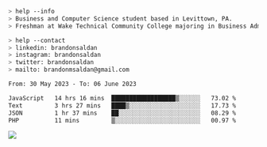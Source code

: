 ````bash
> help --info
> Business and Computer Science student based in Levittown, PA.
> Freshman at Wake Technical Community College majoring in Business Administration.
````

````bash
> help --contact
> linkedin: brandonsaldan
> instagram: brandonsaldan
> twitter: brandonsaldan
> mailto: brandonmsaldan@gmail.com
````

<!--START_SECTION:waka-->

```txt
From: 30 May 2023 - To: 06 June 2023

JavaScript   14 hrs 16 mins  ██████████████████▒░░░░░░   73.02 %
Text         3 hrs 27 mins   ████▒░░░░░░░░░░░░░░░░░░░░   17.73 %
JSON         1 hr 37 mins    ██░░░░░░░░░░░░░░░░░░░░░░░   08.29 %
PHP          11 mins         ▒░░░░░░░░░░░░░░░░░░░░░░░░   00.97 %
```

<!--END_SECTION:waka-->

![](https://komarev.com/ghpvc/?username=brandonsaldan&color=6A8AFF)
